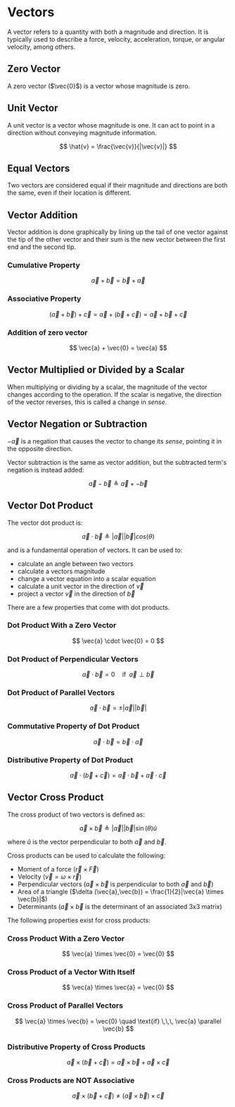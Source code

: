 # Vectors

A vector refers to a quantity with both a magnitude and direction. It is typically used to describe a force, velocity, acceleration, torque, or angular velocity, among others.

## Zero Vector

A zero vector ($\vec{0}$) is a vector whose magnitude is zero.

## Unit Vector

A unit vector is a vector whose magnitude is one. It can act to point in a direction without conveying magnitude information.

$$
\hat{v} = \frac{\vec{v}}{|\vec{v}|}
$$

## Equal Vectors

Two vectors are considered equal if their magnitude and directions are both the same, even if their location is different.

## Vector Addition

Vector addition is done graphically by lining up the tail of one vector against the tip of the other vector and their sum is the new vector between the first end and the second tip.

### Cumulative Property

$$
\vec{a} + \vec{b} = \vec{b} + \vec{a}
$$

### Associative Property

$$
(\vec{a} + \vec{b}) + \vec{c} = \vec{a} + (\vec{b} + \vec{c}) = \vec{a} + \vec{b} + \vec{c}
$$

### Addition of zero vector

$$
\vec{a} + \vec{0} = \vec{a}
$$

## Vector Multiplied or Divided by a Scalar

When multiplying or dividing by a scalar, the magnitude of the vector changes according to the operation. If the scalar is negative, the direction of the vector reverses, this is called a change in *sense*.

## Vector Negation or Subtraction

$-\vec{a}$ is a negation that causes the vector to change its *sense*, pointing it in the opposite direction.

Vector subtraction is the same as vector addition, but the subtracted term's negation is instead added:

$$
\vec{a} - \vec{b} \triangleq \vec{a} + -\vec{b}
$$

## Vector Dot Product

The vector dot product is:

$$
\vec{a} \cdot \vec{b} \triangleq |\vec{a}| |\vec{b}| cos(\theta)
$$

and is a fundamental operation of vectors. It can be used to:

- calculate an angle between two vectors
- calculate a vectors magnitude
- change a vector equation into a scalar equation
- calculate a unit vector in the direction of $\vec{v}$
- project a vector $\vec{v}$ in the direction of $\vec{b}$

There are a few properties that come with dot products.

### Dot Product With a Zero Vector

$$
\vec{a} \cdot \vec{0} = 0
$$

### Dot Product of Perpendicular Vectors

$$
\vec{a} \cdot \vec{b} = 0 \quad \text{if}\,\,\, \vec{a} \perp \vec{b}
$$

### Dot Product of Parallel Vectors

$$
\vec{a} \cdot \vec{b} = \pm |\vec{a}||\vec{b}|
$$

### Commutative Property of Dot Product

$$
\vec{a} \cdot \vec{b} = \vec{b} \cdot \vec{a}
$$

### Distributive Property of Dot Product

$$
\vec{a} \cdot (\vec{b} + \vec{c}) = \vec{a} \cdot \vec{b} + \vec{a} \cdot \vec{c}
$$

## Vector Cross Product

The cross product of two vectors is defined as:

$$
\vec{a} \times \vec{b} \triangleq |\vec{a}||\vec{b}| \sin(\theta) \hat{u}
$$

where $\hat{u}$ is the vector perpendicular to both $\vec{a}$ and $\vec{b}$.

Cross products can be used to calculate the following:

- Moment of a force ($\vec{r} \times \vec{F}$)
- Velocity ($\vec{v} = \omega \times \vec{r}$)
- Perpendicular vectors ($\vec{a} \times \vec{b}$ is perpendicular to both $\vec{a}$ and $\vec{b}$)
- Area of a triangle ($\delta (\vec{a},\vec{b}) = \frac{1}{2}|\vec{a} \times \vec{b}|$)
- Determinants ($\vec{a} \times \vec{b}$ is the determinant of an associated 3x3 matrix)

The following properties exist for cross products:

### Cross Product With a Zero Vector

$$
\vec{a} \times \vec{0} = \vec{0}
$$

### Cross Product of a Vector With Itself

$$
\vec{a} \times \vec{a} = \vec{0}
$$

### Cross Product of Parallel Vectors

$$
\vec{a} \times \vec{b} = \vec{0} \quad \text{if} \,\,\, \vec{a} \parallel \vec{b}
$$

### Distributive Property of Cross Products

$$
\vec{a} \times (\vec{b} + \vec{c}) = \vec{a} \times \vec{b} + \vec{a} \times \vec{c}
$$

### Cross Products are NOT Associative

$$
\vec{a} \times (\vec{b} + \vec{c}) \neq (\vec{a} \times \vec{b}) \times \vec{c}
$$

